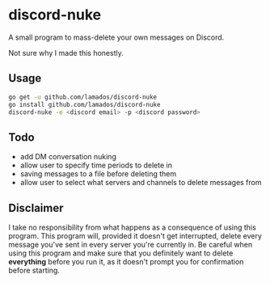 # discord-nuke

A small program to mass-delete your own messages on Discord.

Not sure why I made this honestly.

## Usage

```bash
go get -u github.com/lamados/discord-nuke
go install github.com/lamados/discord-nuke
discord-nuke -e <discord email> -p <discord password>
```

## Todo

- add DM conversation nuking
- allow user to specify time periods to delete in
- saving messages to a file before deleting them
- allow user to select what servers and channels to delete messages from

## Disclaimer

I take no responsibility from what happens as a consequence of using this program. This program will, provided it doesn't get
interrupted, delete every message you've sent in every server you're currently in. Be careful when using this program and make
sure that you definitely want to delete __everything__ before you run it, as it doesn't prompt you for confirmation before
starting.
